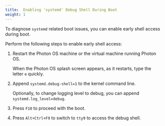 ```yaml
---
title:  Enabling 'systemd' Debug Shell During Boot
weight: 1
---
```


To diagnose `systemd` related boot issues, you can enable early shell access during boot.

Perform the following steps to enable early shell access:

1. Restart the Photon OS machine or the virtual machine running Photon OS. 
    
    When the Photon OS splash screen appears, as it restarts, type the letter `e` quickly. 

1. Append `systemd.debug-shell=1` to the kernel command line. 

    Optionally, to change logging level to debug, you can append `systemd.log_level=debug`.

1. Press `F10` to proceed with the boot.

1. Press `Alt+Ctrl+F9` to switch to `tty9` to access the debug shell.